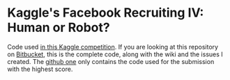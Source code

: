# Kaggle's Facebook Recruiting IV: Human or Robot?

Code used [in this Kaggle competition](https://www.kaggle.com/c/facebook-recruiting-iv-human-or-bot). If you are looking at this repository on [Bitbucket](https://bitbucket.org/rinze/kaggle-fr4), this is the complete code, along with the wiki and the issues I created. The [github one](https://github.com/rinze/kaggle-public/fr4) only contains the code used for the submission with the highest score.
